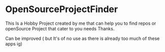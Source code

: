# OpenSourceProjectFinder
This Is a Hobby Project created by me that can help you to find repos or openSource Project that cater to you needs
Thanks.

Can be improved ( but It's of no use as there is already too much of these apps ig)
